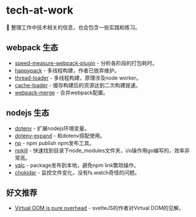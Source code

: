 # tech-at-work

📖 整理工作中技术相关的信息，也会包含一些实践和练习。

## webpack 生态

- [speed-measure-webpack-plugin](https://www.npmjs.com/package/speed-measure-webpack-plugin) - 分析各阶段的打包耗时。
- [happypack](https://www.npmjs.com/package/happypack) - 多线程构建，作者已放弃维护。
- [thread-loader](https://www.npmjs.com/package/thread-loader) - 多线程构建，原理涉及node worker。
- [cache-loader](https://www.npmjs.com/package/cache-loader) - 缓存构建后的资源达到二次构建提速。
- [webpack-merge](https://www.npmjs.com/package/webpack-merge) - 合并webpack配置。

## nodejs 生态

- [dotenv](https://www.npmjs.com/package/dotenv) - 扩展nodejs环境变量。
- [dotenv-expand](https://www.npmjs.com/package/dotenv-expand) - 和dotenv搭配使用。
- [np](https://github.com/sindresorhus/np#readme) - npm publish npm发布工具。
- [npkill](https://github.com/voidcosmos/npkill) - 快速找到目录下node_modules文件夹，i/o操作用go编写的，效率非常高。
- [yalc](https://www.npmjs.com/package/yalc) - package发布到本地，避免npm link繁琐操作。
- [chokidar](https://github.com/paulmillr/chokidar) - 监控文件变化，没有fs.watch奇怪的问题。
## 好文推荐

- [Virtual DOM is pure overhead](https://svelte.dev/blog/virtual-dom-is-pure-overhead) - svelteJS的作者对Virtual DOM的见解。

